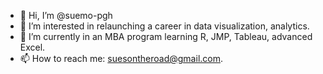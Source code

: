 - 👋 Hi, I’m @suemo-pgh
- 👀 I’m interested in relaunching a career in data visualization, analytics.
- 🌱 I’m currently in an MBA program learning R, JMP, Tableau, advanced Excel.
- 📫 How to reach me: suesontheroad@gmail.com.

<!---
suemo-pgh/suemo-pgh is a ✨ special ✨ repository because its `README.md` (this file) appears on your GitHub profile.
You can click the Preview link to take a look at your changes.
--->
